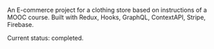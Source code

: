 An E-commerce project for a clothing store based on instructions of a MOOC course. Built with Redux, Hooks, GraphQL, ContextAPI, Stripe, Firebase.

Current status: completed.
